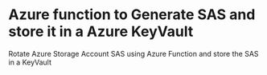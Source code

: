 # Azure function to Generate SAS and store it in a Azure KeyVault

Rotate Azure Storage Account SAS using Azure Function and store the SAS in a KeyVault
